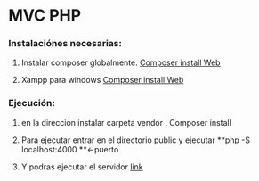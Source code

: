 # MVC PHP

### Instalaciónes necesarias:

1. Instalar composer globalmente.
   [Composer install Web](https://getcomposer.org/download/)

2. Xampp para windows [Composer install Web](https://www.apachefriends.org/es/index.html)

### Ejecución:

1. en la direccion instalar carpeta vendor . Composer install

2. Para ejecutar entrar en el directorio public y ejecutar **php -S localhost:4000 **<-puerto

3. Y podras ejecutar el servidor [link](http://localhost:4000/)
